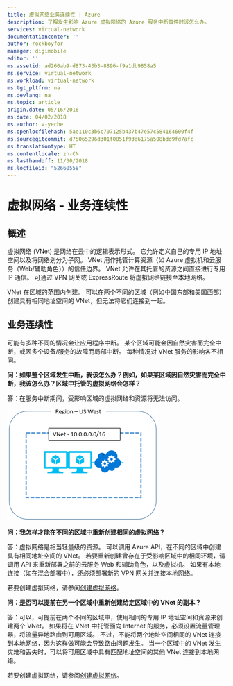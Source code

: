 ```yaml
---
title: 虚拟网络业务连续性 | Azure
description: 了解发生影响 Azure 虚拟网络的 Azure 服务中断事件时该怎么办。
services: virtual-network
documentationcenter: ''
author: rockboyfor
manager: digimobile
editor: ''
ms.assetid: ad260ab9-d873-43b3-8896-f9a1db9858a5
ms.service: virtual-network
ms.workload: virtual-network
ms.tgt_pltfrm: na
ms.devlang: na
ms.topic: article
origin.date: 05/16/2016
ms.date: 04/02/2018
ms.author: v-yeche
ms.openlocfilehash: 5ae110c3b6c707125b437b47e57c584164600f4f
ms.sourcegitcommit: d75065296d301f0851f93d6175a508bdd9fd7afc
ms.translationtype: HT
ms.contentlocale: zh-CN
ms.lasthandoff: 11/30/2018
ms.locfileid: "52660558"
---
```

# <a name="virtual-network---business-continuity"></a>虚拟网络 - 业务连续性

## <a name="overview"></a>概述
虚拟网络 (VNet) 是网络在云中的逻辑表示形式。 它允许定义自己的专用 IP 地址空间以及将网络划分为子网。 VNet 用作托管计算资源（如 Azure 虚拟机和云服务（Web/辅助角色））的信任边界。 VNet 允许在其托管的资源之间直接进行专用 IP 通信。 可通过 VPN 网关或 ExpressRoute 将虚拟网络链接至本地网络。

VNet 在区域的范围内创建。 可以在两个不同的区域（例如中国东部和美国西部）创建具有相同地址空间的 VNet，但无法将它们连接到一起。 

## <a name="business-continuity"></a>业务连续性

可能有多种不同的情况会让应用程序中断。 某个区域可能会因自然灾害而完全中断，或因多个设备/服务的故障而局部中断。 每种情况对 VNet 服务的影响各不相同。

**问：如果整个区域发生中断，我该怎么办？例如，如果某区域因自然灾害而完全中断，我该怎么办？区域中托管的虚拟网络会怎样？**

答：在服务中断期间，受影响区域的虚拟网络和资源将无法访问。

![虚拟网络简单关系图](./media/virtual-network-disaster-recovery-guidance/vnet.png)

**问：我怎样才能在不同的区域中重新创建相同的虚拟网络？**

答：虚拟网络是相当轻量级的资源。 可以调用 Azure API，在不同的区域中创建具有相同地址空间的 VNet。 若要重新创建曾存在于受影响区域中的相同环境，请调用 API 来重新部署之前的云服务 Web 和辅助角色，以及虚拟机。 如果有本地连接（如在混合部署中），还必须部署新的 VPN 网关并连接本地网络。

若要创建虚拟网络，请参阅[创建虚拟网络](manage-virtual-network.md#create-a-virtual-network)。

**问：是否可以提前在另一个区域中重新创建给定区域中的 VNet 的副本？**

答：可以，可提前在两个不同的区域中，使用相同的专用 IP 地址空间和资源来创建两个 VNet。 如果将在 VNet 中托管面向 Internet 的服务，必须设置流量管理器，将流量异地路由到可用区域。 不过，不能将两个地址空间相同的 VNet 连接到本地网络，因为这样做可能会导致路由问题发生。 当一个区域中的 VNet 发生灾难和丢失时，可以将可用区域中具有匹配地址空间的其他 VNet 连接到本地网络。

若要创建虚拟网络，请参阅[创建虚拟网络](manage-virtual-network.md#create-a-virtual-network)。
<!-- Update_Description: update meta properties, wording update update link  -->